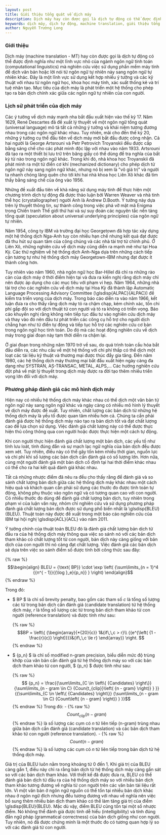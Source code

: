 ```yaml
---
layout: post
title: Giới thiệu tổng quát về dịch máy
description: Dịch máy hay còn được gọi là dịch tự động có thể được định nghĩa như một lĩnh vực nghiên cứu việc sử dụng phần mềm máy tính để dịch văn bản hoặc lời nói từ ngôn ngữ tự nhiên này sang ngôn ngữ tự nhiên khác.
keywords: dịch máy, dịch tự động, machine translation, giới thiệu tổng quan về dịch máy, xử lý ngôn ngữ tự nhiên
author: Nguyễn Trường Long
---
```


### Giới thiệu

Dịch máy (machine translation - MT) hay còn được gọi là dịch tự động có thể được định nghĩa như một lĩnh vực nhỏ của ngành ngôn ngữ tính toán (computational linguistics) mà nghiên cứu việc sử dụng phần mềm máy tính để dịch văn bản hoặc lời nói từ ngôn ngữ tự nhiên này sang ngôn ngữ tự nhiên khác. Đây là một lĩnh vực sử dụng kết hợp nhiều ý tưởng và các kỹ thuật với nhau từ ngôn ngữ học, khoa học máy tính, xác suất thống kê và trí tuệ nhân tạo. Mục tiêu của dịch máy là phát triển một hệ thống cho phép tạo ra bản dịch chính xác giữa các ngôn ngữ tự nhiên của con người.

### Lịch sử phát triển của dịch máy

Các ý tưởng về dịch máy manh nha bắt đầu xuất hiện vào thế kỷ 17. Năm 1629, René Descartes đã đề xuất lý thuyết về một ngôn ngữ tổng quát (universal language) mô tả tất cả những ý tưởng và khái niệm tương đương nhau trong các ngôn ngữ khác nhau. Tuy nhiên, mãi cho đến thế kỷ 20, những ý tưởng cụ thể đầu tiên về dịch máy mới bắt đầu được công nhận. Cả hai người là George Artsrouni và Petr Petrovich Troyanskii đều được cấp bằng sáng chế cho các phát minh độc lập với nhau vào năm 1933. Artsrouni đã tạo ra một thiết bị lưu trữ trên băng giấy có thể dùng để tra nghĩa của bất kỳ từ nào trong ngôn ngữ khác. Trong khi đó, nhà khoa học Troyanskii đã phát minh ra một từ điển cơ khí (mechanized dictionary) cho phép dịch từ ngôn ngữ này sang ngôn ngữ khác, nhưng nó bị xem là "vô giá trị" và người ta nhanh chóng lãng quên cho tới khi hai nhà khoa học Liên Xô khác đã tìm thấy bằng sáng chế của ông vào 1956.

Những đề xuất đầu tiên về khả năng sử dụng máy tính để thực hiện một chương trình dịch tự động đã được thảo luận bởi Warren Weaver và nhà tinh thể học (crystallographer) người Anh là Andrew D.Booth. Ý tưởng này dựa trên lý thuyết thông tin, sự thành công trong việc phá vỡ mật mã Enigma trong Chiến tranh Thế giới thứ hai và sự suy đoán các nguyên tắc nền tảng tổng quát (speculation about universal underlying principles) của ngôn ngữ tự nhiên.

Năm 1954, công ty IBM và trường đại học Georgetown đã hợp tác xây dựng một hệ thống dịch Nga-Anh tuy còn nhiều hạn chế nhưng kết quả đạt được đã thu hút sự quan tâm của công chúng và các nhà tài trợ từ chính phủ. Ở Liên Xô, những nghiên cứu về dịch máy cũng diễn ra mạnh mẽ như tại Hoa Kỳ. Các thử nghiệm về hệ thống dịch Anh-Nga dựa trên những cách tiếp cận tương tự như hệ thống dịch máy Georgetown-IBM nhưng đạt được ít thành công hơn.

Tuy nhiên vào năm 1960, nhà ngôn ngữ học Bar-Hillel đã chỉ ra những rào cản của dịch máy ở thời điểm hiện tại và đưa ra kiến nghị rằng dịch máy chỉ nên được áp dụng cho các mục tiêu với phạm vi hẹp. Năm 1964, những nhà tài trợ cho các nghiên cứu về dịch máy tại Hoa Kỳ đã thành lập Automatic Language Processing Advisory Committee (\glsdisp{ALPAC}{ALPAC}) để kiểm tra triển vọng của dịch máy. Trong báo cáo diễn ra vào năm 1966, kết luận đưa ra cho thấy rằng dịch máy tỏ ra chậm chạp, kém chính xác, tốn chi phí gấp đôi so với dịch thuật từ con người và tỏ ra không có triển vọng. Báo cáo khuyến nghị rằng không nên tiếp tục đầu tư vào nghiên cứu dịch máy và thay vào đó nên đầu tư phát triển các công cụ hỗ trợ cho người dịch chẳng hạn như từ điển tự động và tiếp tục hỗ trợ các nghiên cứu cơ bản trong ngôn ngữ học tính toán. Do đó mà các hoạt động nghiên cứu về dịch máy trong giai đoạn này tạm thời diễn ra chậm lại.

Ở giai đoạn trong những năm 1970 trở về sau, do quá trình toàn cầu hóa bắt đầu diễn ra, các nhu cầu về một hệ thống với chi phí thấp có thể dịch một loạt các tài liệu kỹ thuật và thương mại được thúc đẩy gia tăng. Đến năm 1980, các hệ thống dịch máy thương mại bắt đầu xuất hiện ngày càng đa dạng như SYSTRAN, AS-TRANSAC, METAL, ALPS,... Các hướng nghiên cứu đột phá về mặt lý thuyết trong dịch máy được ra đời tạo thêm nhiều triển vọng lớn đối với dịch máy.

### Phương pháp đánh giá các mô hình dịch máy

Hiện nay có nhiều hệ thống dịch máy khác nhau có thể dịch một văn bản từ ngôn ngữ này sang ngôn ngữ khác và ngày càng có nhiều mô hình lý thuyết về dịch máy được đề xuất. Tuy nhiên, chất lượng các bản dịch từ những hệ thống dịch máy là yếu tố được quan tâm nhiều hơn cả. Chúng ta cần phải đánh giá được hệ thống dịch máy nào tạo ra bản dịch tốt và đạt chất lượng cao để lựa chọn sử dụng. Việc đánh giá chất lượng này có thể được thực hiện thủ công thông qua con người hoặc được thực hiện một cách tự động.

Khi con người thực hiện đánh giá chất lượng một bản dịch, các yếu tố như tính lưu loát, tính đúng đắn và sự mạch lạc ngữ nghĩa của bản dịch đều được xem xét. Tuy nhiên, điều này có thể gây tốn kém nhiều thời gian, nguồn lực và chi phí khi số lượng các bản dịch cần đánh giá có số lượng lớn. Hơn nữa, cùng một người đánh giá một bản dịch cố định tại hai thời điểm khác nhau có thể cho ra hai kết quả đánh giá khác nhau. 

Tất cả những nhược điểm đã nêu ra đều cho thấy rằng để đánh giá và so sánh chất lượng bản dịch giữa các hệ thống dịch máy khác nhau một cách hiệu quả và khách quan cần phải sử dụng các thước đo được tính toán tự động, không phụ thuộc vào ngôn ngữ và có tương quan cao với con người. Có nhiều thước đo dùng để đánh giá chất lượng bản dịch, tuy nhiên trong phạm vi của luận văn này, nhóm chỉ nghiên cứu và sử dụng phương pháp đánh giá chất lượng bản dịch được sử dụng phổ biến nhất là \glsdisp{BLEU}{BLEU}. Thuật toán này được đề xuất trong một báo cáo nghiên cứu của IBM tại hội nghị \glsdisp{ACL}{ACL} vào năm 2011.

Ý tưởng chính của thuật toán BLEU đó là đánh giá chất lượng bản dịch từ đầu ra của hệ thống dịch máy thông qua việc so sánh nó với các bản dịch tham khảo có chất lượng tốt từ con người, bản dịch này càng giống với bản dịch của con người thì nó càng đạt chất lượng. Việc đánh giá các bản dịch sẽ dựa trên việc so sánh điểm số được tính bởi công thức sau đây:

{% raw %}
$$\begin{align}
BLEU = {\text{ BP}} \cdot \exp \left( {\sum\limits_{n = 1}^4 {{n^{ - 1}}{{\log }_e}{p_n}} } \right)
\end{align}$$
{% endraw %}

Trong đó:

- $ BP $ là chỉ số brevity penalty, bao gồm các tham số $c$ là tổng số lượng các từ trong bản dịch cần đánh giá (candidate translation) từ hệ thống dịch máy, $r$ là tổng số lượng các từ trong bản dịch tham khảo từ con người (reference translation) và được tính như sau:
	
  {% raw %}
  $$BP = \left\{ {\begin{array}{*{20}{c}}
      1&{if\,\,c > r}\\
      {{e^{\left( {1 - \frac{r}{c}} \right)}}}&{if\,\,c \le r}
      \end{array}} \right. $$
  {% endraw %}
- $ {p_n} $ là chỉ số modified n-gram precision, biểu diễn mức độ trùng khớp của văn bản cần đánh giá từ hệ thống dịch máy so với các bản dịch tham khảo từ con người, $ {p_n} $ được tính như sau:
	
  {% raw %}$$
  {p_n} = \frac{{\sum\limits_{C \in \left\{ {Candidates} \right\}} {\sum\limits_{n - gram \in C} {Coun{t_{clip}}\left( {n - gram} \right)} } }}{{\sum\limits_{C \in \left\{ {Candidates} \right\}} {\sum\limits_{n - gram \in C} {Count\left( {n - gram} \right)} } }}$$
  {% endraw %}
  Trong đó:
		- {% raw %}$$ {Coun{t_{clip}}\left( {n - gram} \right)} $${% endraw %} là số lượng các cụm có $n$ từ liên tiếp (n-gram) trùng nhau giữa bản dịch cần đánh giá (candidate translation) và các bản dịch tham khảo từ con người (reference translation).
		- {% raw %}$$ {Count\left( {n - gram} \right)} $${% endraw %} là số lượng các cụm có $n$ từ liên tiếp trong bản dịch từ hệ thống dịch máy.

Giá trị của BLEU luôn nằm trong khoảng từ 0 đến 1. Khi giá trị của BLEU càng gần 1, điều này chỉ ra rằng bản dịch từ hệ thống dịch máy càng gần sát so với các bản dịch tham khảo. Với thiết kế đã được đưa ra, BLEU có thể đánh giá bản dịch từ đầu ra của hệ thống dịch máy so với nhiều bản dịch tham khảo tương đương về nghĩa từ con người trên các văn bản tài liệu rất lớn. Vì một văn bản ở ngôn ngữ nguồn có thể tồn tại nhiều bản dịch khác nhau ở ngôn ngữ đích nhưng đều tương đương với nhau về nghĩa nên việc bổ sung thêm nhiều bản dịch tham khảo có thể làm tăng giá trị của điểm \glsdisp{BLEU}{BLEU}. Mặc dù vậy, điểm BLEU cũng tồn tại một số nhược điểm. Nó không thể đánh giá được tính dễ hiểu (intelligibility) và tính đúng đắn ngữ pháp (grammatical correctness) của bản dịch giống như con người. Tuy nhiên, nó đã được chứng minh là một thước đo có tương quan hợp lý so với các đánh giá từ con người.
